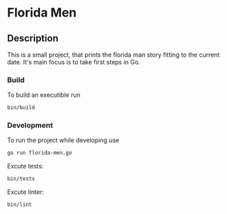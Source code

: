 # Florida Men

## Description

This is a small project, that prints the florida man story fitting to the current date. It's main focus is to take first steps in Go.

### Build 

To build an executible run
``` bash
bin/build
```

### Development

To run the project while developing use
```bash
go run florida-men.go
```

Excute tests:
```bash
bin/tests
```

Excute linter:
```bash
bin/lint
```